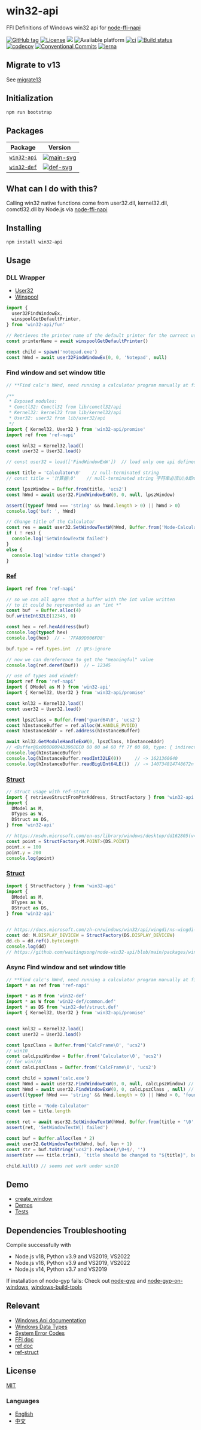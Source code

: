 # win32-api

FFI Definitions of Windows win32 api for [node-ffi-napi]

[![GitHub tag](https://img.shields.io/github/tag/waitingsong/node-win32-api.svg)]()
[![License](https://img.shields.io/badge/license-MIT-blue.svg)](https://opensource.org/licenses/MIT)
![](https://img.shields.io/badge/lang-TypeScript-blue.svg)
![Available platform](https://img.shields.io/badge/platform-win32-blue.svg)
[![ci](https://github.com/waitingsong/node-win32-api/workflows/ci-win/badge.svg)](https://github.com/waitingsong/node-win32-api/actions?query=workflow%3A%22ci-win%22)
[![Build status](https://ci.appveyor.com/api/projects/status/nrivtykm5uf84fbl/branch/main?svg=true)](https://ci.appveyor.com/project/waitingsong/node-win32-api/branch/main)
[![codecov](https://codecov.io/gh/waitingsong/node-win32-api/branch/main/graph/badge.svg?token=WXbZvnAaYO)](https://codecov.io/gh/waitingsong/node-win32-api)
[![Conventional Commits](https://img.shields.io/badge/Conventional%20Commits-1.0.0-yellow.svg)](https://conventionalcommits.org)
[![lerna](https://img.shields.io/badge/maintained%20with-lerna-cc00ff.svg)](https://lernajs.io/)


## Migrate to v13

See [migrate13]

## Initialization

```sh
npm run bootstrap
```

## Packages

| Package       | Version                |
| ------------- | ---------------------- |
| [`win32-api`] | [![main-svg]][main-ch] |
| [`win32-def`] | [![def-svg]][def-ch]   |


## What can I do with this?
Calling win32 native functions come from user32.dll, kernel32.dll, comctl32.dll by Node.js via [node-ffi-napi]


## Installing
```sh
npm install win32-api
```


## Usage

### DLL Wrapper
 
- [User32](./packages/win32-api/src/func/user32/index.user32.ts)
- [Winspool](./packages/win32-api/src/func/winspool/index.winspool.ts)

```ts
import { 
  user32FindWindowEx, 
  winspoolGetDefaultPrinter,
} from 'win32-api/fun'

// Retrieves the printer name of the default printer for the current user on the local computer
const printerName = await winspoolGetDefaultPrinter()

const child = spawn('notepad.exe')
const hWnd = await user32FindWindowEx(0, 0, 'Notepad', null)
```

### Find window and set window title
```ts
// **Find calc's hWnd, need running a calculator program manually at first**

/**
 * Exposed modules:
 * Comctl32: Comctl32 from lib/comctl32/api
 * Kernel32: kernel32 from lib/kernel32/api
 * User32: user32 from lib/user32/api
 */
import { Kernel32, User32 } from 'win32-api/promise'
import ref from 'ref-napi'

const knl32 = Kernel32.load()
const user32 = User32.load()

// const user32 = load(['FindWindowExW'])  // load only one api defined in lib/{dll}/api from user32.dll

const title = 'Calculator\0'    // null-terminated string
// const title = '计算器\0'    // null-terminated string 字符串必须以\0即null结尾!

const lpszWindow = Buffer.from(title, 'ucs2')
const hWnd = await user32.FindWindowExW(0, 0, null, lpszWindow)

assert((typeof hWnd === 'string' && hWnd.length > 0) || hWnd > 0)
console.log('buf: ', hWnd)

// Change title of the Calculator
const res = await user32.SetWindowTextW(hWnd, Buffer.from('Node-Calculator\0', 'ucs2'))
if ( ! res) {
  console.log('SetWindowTextW failed')
}
else {
  console.log('window title changed')
}
```

### [Ref](https://www.npmjs.com/package/ref-napi)
```ts
import ref from 'ref-napi'

// so we can all agree that a buffer with the int value written
// to it could be represented as an "int *"
const buf  = Buffer.alloc(4)
buf.writeInt32LE(12345, 0)

const hex = ref.hexAddress(buf)
console.log(typeof hex)
console.log(hex)  // ← '7FA89D006FD8'

buf.type = ref.types.int  // @ts-ignore

// now we can dereference to get the "meaningful" value
console.log(ref.deref(buf))  // ← 12345
```

```ts
// use of types and windef:
import ref from 'ref-napi'
import { DModel as M } from 'win32-api'
import { Kernel32, User32 } from 'win32-api/promise'

const knl32 = Kernel32.load()
const user32 = User32.load()

const lpszClass = Buffer.from('guard64\0', 'ucs2')
const hInstanceBuffer = ref.alloc(W.HANDLE_PVOID)
const hInstanceAddr = ref.address(hInstanceBuffer)

await knl32.GetModuleHandleExW(0, lpszClass, hInstanceAddr)
// <Buffer@0x00000094D3968EC0 00 00 a4 60 ff 7f 00 00, type: { indirection: 2, name: 'uint64*' }>
console.log(hInstanceBuffer)
console.log(hInstanceBuffer.readInt32LE(0))     // -> 1621360640           (60A40000)
console.log(hInstanceBuffer.readBigUInt64LE())  // -> 140734814748672n (7FFF60A40000)
```

### [Struct](https://www.npmjs.com/package/ref-struct)
```ts
// struct usage with ref-struct
import { retrieveStructFromPtrAddress, StructFactory } from 'win32-api'
import {
  DModel as M,
  DTypes as W,
  DStruct as DS,
} from 'win32-api'

// https://msdn.microsoft.com/en-us/library/windows/desktop/dd162805(v=vs.85).aspx
const point = StructFactory<M.POINT>(DS.POINT)
point.x = 100
point.y = 200
console.log(point)
```

### [Struct](https://github.com/waitingsong/node-win32-api/blob/main/packages/win32-def/src/lib/struct/)
```ts
import { StructFactory } from 'win32-api'
import {
  DModel as M,
  DTypes as W,
  DStruct as DS,
} from 'win32-api'


// https://docs.microsoft.com/zh-cn/windows/win32/api/wingdi/ns-wingdi-display_devicew 
const dd: M.DISPLAY_DEVICEW = StructFactory(DS.DISPLAY_DEVICEW)
dd.cb = dd.ref().byteLength
console.log(dd)
// https://github.com/waitingsong/node-win32-api/blob/main/packages/win32-api/test/user32/51.user32.EnumDisplayDevicesW.test.ts
```

### Async Find window and set window title
```ts
// **Find calc's hWnd, need running a calculator program manually at first**
import * as ref from 'ref-napi'

import * as M from 'win32-def'
import * as W from 'win32-def/common.def'
import * as DS from 'win32-def/struct.def'
import { Kernel32, User32 } from 'win32-api/promise'


const knl32 = Kernel32.load()
const user32 = User32.load()

const lpszClass = Buffer.from('CalcFrame\0', 'ucs2')
// win10
const calcLpszWindow = Buffer.from('Calculator\0', 'ucs2')
// for win7/8
const calcLpszClass = Buffer.from('CalcFrame\0', 'ucs2')

const child = spawn('calc.exe')
const hWnd = await user32.FindWindowExW(0, 0, null, calcLpszWindow) // win10
const hWnd = await user32.FindWindowExW(0, 0, calcLpszClass , null) // win7/8
assert((typeof hWnd === 'string' && hWnd.length > 0) || hWnd > 0, 'found no calc window')

const title = 'Node-Calculator'
const len = title.length

const ret = await user32.SetWindowTextW(hWnd, Buffer.from(title + '\0', 'ucs2'))
assert(ret, 'SetWindowTextW() failed')

const buf = Buffer.alloc(len * 2)
await user32.GetWindowTextW(hWnd, buf, len + 1)
const str = buf.toString('ucs2').replace(/\0+$/, '')
assert(str === title.trim(), `title should be changed to "${title}", bug got "${str}"`)

child.kill() // seems not work under win10
```


## Demo
- [create_window](https://github.com/waitingsong/node-win32-api/blob/main/packages/win32-api/demo/create_window.ts)
- [Demos](https://github.com/waitingsong/node-win32-api/blob/main/packages/win32-api/demo)
- [Tests](https://github.com/waitingsong/node-win32-api/blob/main/packages/win32-api/test)


## Dependencies Troubleshooting

Compile successfully with
  - Node.js v18, Python v3.9 and VS2019, VS2022
  - Node.js v16, Python v3.9 and VS2019, VS2022
  - Node.js v14, Python v3.7 and VS2019

If installation of node-gyp fails:
Check out [node-gyp] and [node-gyp-on-windows], [windows-build-tools]


## Relevant
- [Windows Api documentation](https://msdn.microsoft.com/en-us/library/windows/desktop/ff468919%28v=vs.85%29.aspx)
- [Windows Data Types](https://msdn.microsoft.com/en-us/library/windows/desktop/aa383751#DWORD)
- [System Error Codes](https://msdn.microsoft.com/en-us/library/windows/desktop/ms681381%28v=vs.85%29.aspx)
- [FFI doc](https://github.com/node-ffi/node-ffi/wiki/Node-FFI-Tutorial)
- [ref doc](https://tootallnate.github.io/ref/)
- [ref-struct](https://github.com/TooTallNate/ref-struct)


## License
[MIT](LICENSE)


### Languages
- [English](README.md)
- [中文](README.zh-CN.md)


[node-gyp]: https://github.com/nodejs/node-gyp
[windows-build-tools]: https://github.com/felixrieseberg/windows-build-tools
[node-gyp-on-windows]: https://github.com/nodejs/node-gyp#on-windows
[node-ffi-napi]: https://github.com/node-ffi-napi/node-ffi-napi
[node-ffi]: https://github.com/node-ffi/node-ffi

[`win32-api`]: https://github.com/waitingsong/node-win32-api/tree/main/packages/win32-api
[main-svg]: https://img.shields.io/npm/v/win32-api.svg?maxAge=86400
[main-ch]: https://github.com/waitingsong/node-win32-api/tree/main/packages/win32-api/CHANGELOG.md
[main-d-svg]: https://david-dm.org/waitingsong/node-win32-api.svg?path=packages/win32-api
[main-d-link]: https://david-dm.org/waitingsong/node-win32-api.svg?path=packages/win32-api
[main-dd-svg]: https://david-dm.org/waitingsong/node-win32-api/dev-status.svg?path=packages/win32-api
[main-dd-link]: https://david-dm.org/waitingsong/node-win32-api?path=packages/win32-api#info=devDependencies

[`win32-def`]: https://github.com/waitingsong/node-win32-api/tree/main/packages/win32-def
[def-svg]: https://img.shields.io/npm/v/win32-def.svg?maxAge=86400
[def-ch]: https://github.com/waitingsong/node-win32-api/tree/main/packages/win32-def/CHANGELOG.md
[def-d-svg]: https://david-dm.org/waitingsong/node-win32-api.svg?path=packages/win32-def
[def-d-link]: https://david-dm.org/waitingsong/node-win32-api.svg?path=packages/win32-def
[def-dd-svg]: https://david-dm.org/waitingsong/node-win32-api/dev-status.svg?path=packages/win32-def
[def-dd-link]: https://david-dm.org/waitingsong/node-win32-api?path=packages/win32-def#info=devDependencies


[migrate13]: ./migrate13.md
